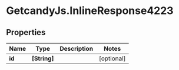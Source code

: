 # GetcandyJs.InlineResponse4223

## Properties

Name | Type | Description | Notes
------------ | ------------- | ------------- | -------------
**id** | **[String]** |  | [optional] 


